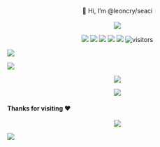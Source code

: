 

<p align="center">
  👋 Hi, I’m @leoncry/seaci
  <br/>  <br/>
  <a href="https://www.seaci.me" target="_blank">
     <img src="https://img.shields.io/badge/WWW.SEACI.ME-d87b03.svg" />
  </a>
</p>

<!--   my-icons -->

<p align="center">
    <a href="https://github.com/LeonCry/LeonCry"><img src="https://img.shields.io/badge/I'm-LeonCry-blue.svg"></a>
    <img src="https://img.shields.io/badge/TS-d84750.svg" />
    <a href="https://github.com/LeonCry/LeonCry/graphs/contributors"><img src="https://img.shields.io/github/contributors/LeonCry/LeonCry?color=76b5d8"></a>
    <a href="https://github.com/LeonCry/LeonCry/stargazers"><img src="https://img.shields.io/github/stars/LeonCry/LeonCry.svg?logo=github"></a>
    <a href="https://github.com/LeonCry/LeonCry/network/members"><img src="https://img.shields.io/github/forks/LeonCry/LeonCry.svg?color=blue&logo=github"></a>
    <img src="https://visitor-badge.laobi.icu/badge?page_id=LeonCry.LeonCry" alt="visitors"/>   
</p>

<!--   my-header-img -->
![](./src/header_.png)

<!--   green snake -->
![](https://raw.githubusercontent.com/LeonCry/LeonCry/main/assets/github-contribution-grid-snake.svg)
<!--   stats + languages -->

<p align="center">
 <img src="https://github-readme-stats.vercel.app/api?username=LeonCry&show_icons=true&theme=radical&include_all_commits=true" />
</p>

<p align="center">
 <img src="https://github-readme-stats.vercel.app/api/top-langs/?username=LeonCry&theme=radical&layout=compact" />
</p>
 


#### Thanks for visiting :heart:

<p align="center"> 
<img src="https://profile-counter.glitch.me/LeonCry/count.svg">  



![](assets/Bottom_down.svg)
